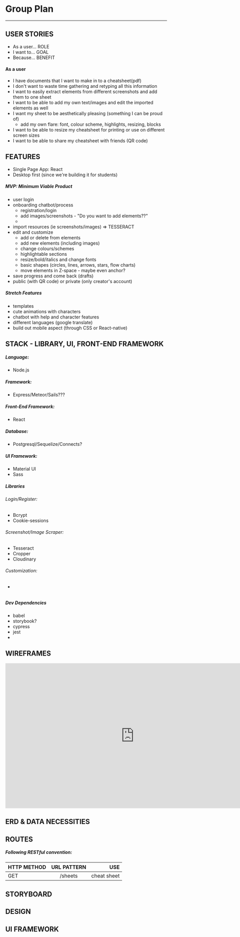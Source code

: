 # Group Plan
---

## USER STORIES
- As a user... ROLE
- I want to... GOAL
- Because... BENEFIT
#### As a user 
- I have documents that I want to make in to a cheatsheet(pdf)
- I don't want to waste time gathering and retyping all this information
- I want to easily extract elements from different screenshots and add them to one sheet
- I want to be able to add my own text/images and edit the imported elements as well
- I want my sheet to be aesthetically pleasing (something I can be proud of)
    * add my own flare: font, colour scheme, highlights, resizing, blocks
- I want to be able to resize my cheatsheet for printing or use on different screen sizes
- I want to be able to share my cheatsheet with friends (QR code)


## FEATURES
- Single Page App: React
- Desktop first (since we're building it for students)

##### MVP: Minimum Viable Product
  - user login
  - onboarding chatbot/process
    * registration/login
    * add images/screenshots - "Do you want to add elements??"
    * 
  - import resources (ie screenshots/images) => TESSERACT
  - edit and customize
    * add or delete from elements
    * add new elements (including images)
    * change colours/schemes
    * highlightable sections
    * resize/bold/italics and change fonts
    * basic shapes (circles, lines, arrows, stars, flow charts)
    * move elements in Z-space - maybe even anchor?
  - save progress and come back (drafts)
  - public (with QR code) or private (only creator's account)

##### Stretch Features
  - templates
  - cute animations with characters
  - chatbot with help and character features
  - different languages (google translate)
  - build out mobile aspect (through CSS or React-native)

## STACK - LIBRARY, UI, FRONT-END FRAMEWORK
##### Language:
  * Node.js
##### Framework:
  * Express/Meteor/Sails???
##### Front-End Framework:
  * React
##### Database:
  * Postgresql/Sequelize/Connects?
##### UI Framework:
  * Material UI
  * Sass

##### Libraries
 ###### Login/Register:
  * Bcrypt
  * Cookie-sessions
###### Screenshot/Image Scraper:
  * Tesseract
  * Cropper
  * Cloudinary
###### Customization:
  * 
###### 

##### Dev Dependencies
- babel
- storybook?
- cypress
- jest
- 

## WIREFRAMES
<iframe style="border: 1px solid rgba(0, 0, 0, 0.1);" width="800" height="450" src="https://www.figma.com/embed?embed_host=share&url=https%3A%2F%2Fwww.figma.com%2Ffile%2Fk5WviZcWW8gW45dAPUAyUh%2FA-Sheet-in-the-Streets%3Fnode-id%3D0%253A1&chrome=DOCUMENTATION" allowfullscreen></iframe>

## ERD & DATA NECESSITIES


## ROUTES
##### Following RESTful convention:
| HTTP METHOD   | URL PATTERN   | USE         |
| ------------- |:-------------:| -----------:|
| GET           | /sheets       | cheat sheet |


## STORYBOARD

## DESIGN

## UI FRAMEWORK